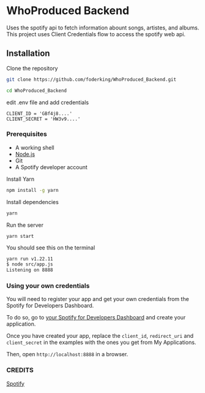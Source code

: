 # WhoProduced Backend

Uses the spotify api to fetch information abount songs, artistes, and albums.
This project uses Client Credentials flow to access the spotify web api.


## Installation

Clone the repository
```sh
git clone https://github.com/foderking/WhoProduced_Backend.git

cd WhoProduced_Backend
```
edit .env file and add credentials
```
CLIENT_ID = 'GBf4j8....'
CLIENT_SECRET = 'HW3v9....'
```

### Prerequisites

+ A working shell
+ [Node.js](http://www.nodejs.org/download/) 
+ Git
+ A Spotify developer account 

Install Yarn

```sh
npm install -g yarn
```

Install dependencies
```sh
yarn
```

Run the server
```ssh
yarn start
```

You should see this on the terminal
```sh
yarn run v1.22.11
$ node src/app.js
Listening on 8888
```

### Using your own credentials
You will need to register your app and get your own credentials from the Spotify for Developers Dashboard.

To do so, go to [your Spotify for Developers Dashboard](https://beta.developer.spotify.com/dashboard) and create your application. 

Once you have created your app, replace the `client_id`, `redirect_uri` and `client_secret` in the examples with the ones you get from My Applications.



Then, open `http://localhost:8888` in a browser.

### CREDITS
[Spotify](https://github.com/spotify/web-api-auth-examples.git)

